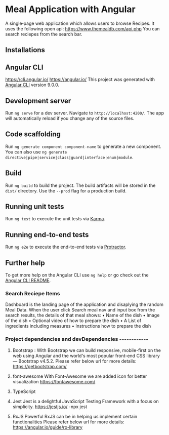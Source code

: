 # Meal Application with Angular
A single‐page web application which allows users to browse Recipes. It uses the following open api: https://www.themealdb.com/api.php
You can search reciepes from the search bar.

## Installations
## Angular CLI
https://cli.angular.io/
https://angular.io/
This project was generated with [Angular CLI](https://github.com/angular/angular-cli) version 9.0.0.

## Development server

Run `ng serve` for a dev server. Navigate to `http://localhost:4200/`. The app will automatically reload if you change any of the source files.

## Code scaffolding

Run `ng generate component component-name` to generate a new component. You can also use `ng generate directive|pipe|service|class|guard|interface|enum|module`.

## Build

Run `ng build` to build the project. The build artifacts will be stored in the `dist/` directory.
Use the `--prod` flag for a production build.

## Running unit tests

Run `ng test` to execute the unit tests via [Karma](https://karma-runner.github.io).

## Running end-to-end tests

Run `ng e2e` to execute the end-to-end tests via [Protractor](http://www.protractortest.org/).

## Further help

To get more help on the Angular CLI use `ng help` or go check out the [Angular CLI README](https://github.com/angular/angular-cli/blob/master/README.md).


### Search Reciepe Items
Dashboard is the landing page of the application and disaplying the random Meal Data.
When the user click Search meal nav and input box from the search results, the details of that meal shows:
• Name of the dish
• Image of the dish
• Optional video of how to prepare the dish
• A List of ingredients including measures
• Instructions how to prepare the dish


### Project dependencies and devDependencies ------------

1. Bootstrap :
   With Bootstrap we can build responsive, mobile-first on the web using Angular and the world's most popular front-end CSS library — Bootstrap v4.5.2.
   Please refer below url for more details:
   https://getbootstrap.com/
   
2. font-awesome
   With Font-Awesome we are added icon for better visualization
   https://fontawesome.com/

3.  TypeScript
    
4.  Jest
    Jest is a delightful JavaScript Testing Framework with a focus on simplicity.
    https://jestjs.io/
    -npx jest

5.  RxJS
    Powerful RxJS can be in helping us implement certain functionalities
    Please refer below url for more details:
    https://angular.io/guide/rx-library